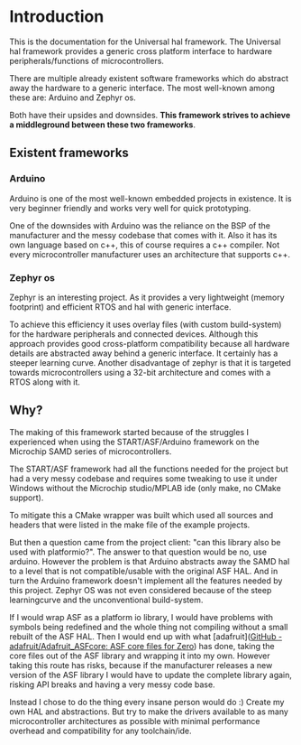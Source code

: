 # Introduction

This is the documentation for the Universal hal framework. The Universal hal framework provides a generic cross platform interface to hardware peripherals/functions of microcontrollers.



There are multiple already existent software frameworks which do abstract away the hardware to a generic interface. The most well-known among these are: Arduino and Zephyr os. 



Both have their upsides and downsides. **This framework strives to achieve a middleground between these two frameworks**. 



## Existent frameworks

### Arduino

Arduino is one of the most well-known embedded projects in existence. It is very beginner friendly and works very well for quick prototyping.

One of the downsides with Arduino was the reliance on the BSP of the manufacturer and the messy codebase that comes with it. Also it has its own language based on c++, this of course requires a c++ compiler. Not every microcontroller manufacturer uses an architecture that supports c++.



### Zephyr os

Zephyr is an interesting project. As it provides a very lightweight (memory footprint) and efficient RTOS and hal with generic interface. 

To achieve this efficiency it uses overlay files (with custom build-system) for the hardware peripherals and connected devices. Although this approach provides good cross-platform compatibility because all hardware details are abstracted away behind a generic interface. It certainly has a steeper learning curve. Another disadvantage of zephyr is that it is targeted towards microcontrollers using a 32-bit architecture and comes with a RTOS along with it.



## Why?

The making of this framework started because of the struggles I experienced when using the START/ASF/Arduino framework on the Microchip SAMD series of microcontrollers. 

The START/ASF framework had all the functions needed for the project but had a very messy codebase and requires some tweaking to use it under Windows without the Microchip studio/MPLAB ide (only make, no CMake support).  

To mitigate this a CMake wrapper was built which used all sources and headers that were listed in the make file of the example projects. 

But then a question came from the project client: "can this library also be used with platformio?". The answer to that question would be no, use arduino. However the problem is that Arduino abstracts away the SAMD hal to a level that is not compatible/usable with the original ASF HAL. And in turn the Arduino framework doesn't implement all the features needed by this project. Zephyr OS was not even considered because of the steep learningcurve and the unconventional build-system.

If I would wrap ASF as a platform io library, I would have problems with symbols being redefined and the whole thing not compiling without a small rebuilt of the ASF HAL. Then I would end up with what [adafruit]([GitHub - adafruit/Adafruit_ASFcore: ASF core files for Zero](https://github.com/adafruit/Adafruit_ASFcore)) has done, taking the core files out of the ASF library and wrapping it into my own. However taking this route has risks, because if the manufacturer releases a new version of the ASF library I would have to update  the complete library again, risking API breaks and having a very messy code base. 

Instead I chose to do the thing every insane person would do :) Create my own HAL and abstractions. But try to make the drivers available to as many microcontroller architectures as possible with minimal performance overhead and compatibility for any toolchain/ide.

 
